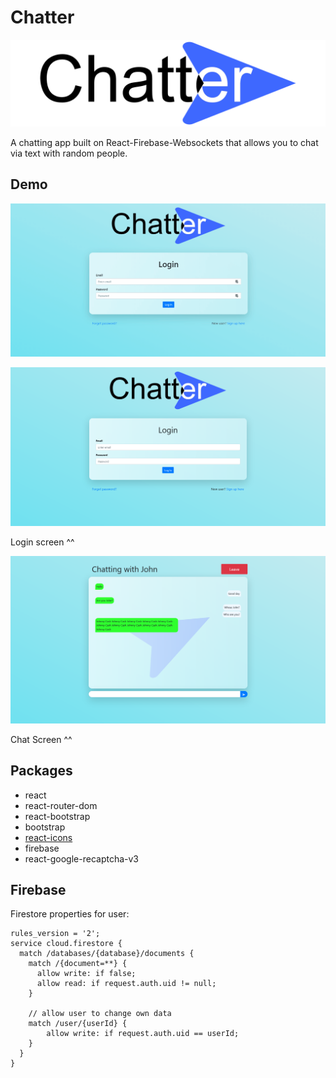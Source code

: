 # Chatter

![logo](public/img/logo.png)

A chatting app built on React-Firebase-Websockets that allows you to chat via text with random people.



## Demo

![demo](img/demo.gif)

![login_page](img/new_login.png)

Login screen ^^

![screen2](img/new_chat.png)

Chat Screen ^^

## Packages

* react
* react-router-dom
* react-bootstrap
* bootstrap
* [react-icons](https://www.npmjs.com/package/react-icons)
* firebase
* react-google-recaptcha-v3



## Firebase

Firestore properties for user:

```firebase
rules_version = '2';
service cloud.firestore {
  match /databases/{database}/documents {
    match /{document=**} {
      allow write: if false;
      allow read: if request.auth.uid != null;
    }
    
    // allow user to change own data 
    match /user/{userId} {
    	allow write: if request.auth.uid == userId;
    }
  }
}
```



